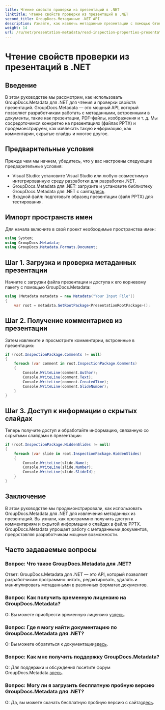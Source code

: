 ```yaml
---
title: Чтение свойств проверки из презентаций в .NET
linktitle: Чтение свойств проверки из презентаций в .NET
second_title: GroupDocs.Метаданные .NET API
description: Узнайте, как извлечь метаданные презентации с помощью GroupDocs.Metadata для .NET. Доступ к комментариям, скрытым слайдам и т. д. программным способом.
weight: 14
url: /ru/net/presentation-metadata/read-inspection-properties-presentations/
---
```


# Чтение свойств проверки из презентаций в .NET

## Введение
В этом руководстве мы рассмотрим, как использовать GroupDocs.Metadata для .NET для чтения и проверки свойств презентаций. GroupDocs.Metadata — это мощный API, который позволяет разработчикам работать с метаданными, встроенными в документы, такие как презентации, PDF-файлы, изображения и т. д. Мы сосредоточимся конкретно на презентациях (файлах PPTX) и продемонстрируем, как извлекать такую информацию, как комментарии, скрытые слайды и многое другое.
## Предварительные условия
Прежде чем мы начнем, убедитесь, что у вас настроены следующие предварительные условия:
- Visual Studio: установите Visual Studio или любую совместимую интегрированную среду разработки для разработки .NET.
-  GroupDocs.Metadata для .NET: загрузите и установите библиотеку GroupDocs.Metadata для .NET с сайта[здесь](https://releases.groupdocs.com/metadata/net/).
- Входной файл: подготовьте образец презентации (файл PPTX) для тестирования.
## Импорт пространств имен
Для начала включите в свой проект необходимые пространства имен:
```csharp
using System;
using GroupDocs.Metadata;
using GroupDocs.Metadata.Formats.Document;
```
## Шаг 1. Загрузка и проверка метаданных презентации
Начните с загрузки файла презентации и доступа к его корневому пакету с помощью GroupDocs.Metadata:
```csharp
using (Metadata metadata = new Metadata("Your Input File"))
{
    var root = metadata.GetRootPackage<PresentationRootPackage>();
```
## Шаг 2. Получение комментариев из презентации
Затем извлеките и просмотрите комментарии, встроенные в презентацию:
```csharp
if (root.InspectionPackage.Comments != null)
{
    foreach (var comment in root.InspectionPackage.Comments)
    {
        Console.WriteLine(comment.Author);
        Console.WriteLine(comment.Text);
        Console.WriteLine(comment.CreatedTime);
        Console.WriteLine(comment.SlideNumber);
    }
}
```
## Шаг 3. Доступ к информации о скрытых слайдах
Теперь получите доступ и обработайте информацию, связанную со скрытыми слайдами в презентации:
```csharp
if (root.InspectionPackage.HiddenSlides != null)
{
    foreach (var slide in root.InspectionPackage.HiddenSlides)
    {
        Console.WriteLine(slide.Name);
        Console.WriteLine(slide.Number);
        Console.WriteLine(slide.SlideId);
    }
}
```
## Заключение
В этом руководстве мы продемонстрировали, как использовать GroupDocs.Metadata для .NET для извлечения метаданных из презентаций. Вы узнали, как программно получить доступ к комментариям и скрытой информации о слайдах в файле PPTX. GroupDocs.Metadata упрощает работу с метаданными документов, предоставляя разработчикам мощные возможности.

## Часто задаваемые вопросы
### Вопрос: Что такое GroupDocs.Metadata для .NET?
Ответ: GroupDocs.Metadata для .NET — это API, который позволяет разработчикам программно читать, редактировать, удалять и манипулировать метаданными в различных форматах документов.
### Вопрос: Как получить временную лицензию на GroupDocs.Metadata?
 О: Вы можете приобрести временную лицензию у[здесь](https://purchase.groupdocs.com/temporary-license/).
### Вопрос: Где я могу найти документацию по GroupDocs.Metadata для .NET?
 О: Вы можете обратиться к документации[здесь](https://tutorials.groupdocs.com/metadata/net/).
### Вопрос: Как мне получить поддержку GroupDocs.Metadata?
 О: Для поддержки и обсуждения посетите форум GroupDocs.Metadata.[здесь](https://forum.groupdocs.com/c/metadata/14).
### Вопрос: Могу ли я загрузить бесплатную пробную версию GroupDocs.Metadata для .NET?
 О: Да, вы можете скачать бесплатную пробную версию с сайта[здесь](https://releases.groupdocs.com/).
